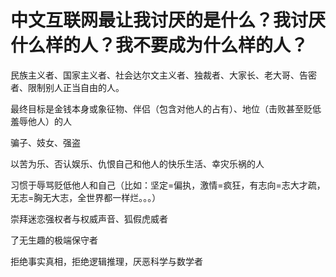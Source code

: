 # 中文互联网最让我讨厌的是什么？我讨厌什么样的人？我不要成为什么样的人？

民族主义者、国家主义者、社会达尔文主义者、独裁者、大家长、老大哥、告密者、限制别人正当自由的人。

最终目标是金钱本身或象征物、伴侣（包含对他人的占有）、地位（击败甚至贬低羞辱他人）的人

骗子、妓女、强盗

以苦为乐、否认娱乐、仇恨自己和他人的快乐生活、幸灾乐祸的人

习惯于辱骂贬低他人和自己（比如：坚定=偏执，激情=疯狂，有志向=志大才疏，无志=胸无大志，全世界都一样烂。。。）

崇拜迷恋强权者与权威声音、狐假虎威者

了无生趣的极端保守者

拒绝事实真相，拒绝逻辑推理，厌恶科学与数学者
